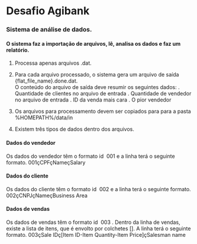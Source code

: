 # Desafio Agibank

### Sistema de análise de dados.

#### O sistema faz a importação de arquivos, lê, analisa os dados e faz um relatório.  
1. Processa apenas arquivos .dat.
2. Para cada arquivo processado, o sistema gera um arquivo de saída {flat_file_name}.done.dat.  
   O conteúdo do arquivo de saída deve resumir os seguintes dados:
   . Quantidade de clientes no arquivo de entrada
   . Quantidade de vendedor no arquivo de entrada
   . ID da venda mais cara
   . O pior vendedor  

3. Os arquivos para processamento devem ser copiados para para a pasta %HOMEPATH%/data/in
4. Existem três tipos de dados dentro dos arquivos.

#### Dados do vendedor
Os dados do vendedor têm o formato id ​ 001​ e a linha terá o seguinte formato.
001çCPFçNameçSalary

#### Dados do cliente
Os dados do cliente têm o formato id ​ 002​ e a linha terá o seguinte formato.
002çCNPJçNameçBusiness Area

#### Dados de vendas
Os dados de vendas têm o formato id ​ 003​ . Dentro da linha de vendas, existe a lista de itens, que é envolto por colchetes []. A linha terá o seguinte formato.
003çSale IDç[Item ID-Item Quantity-Item Price]çSalesman name
